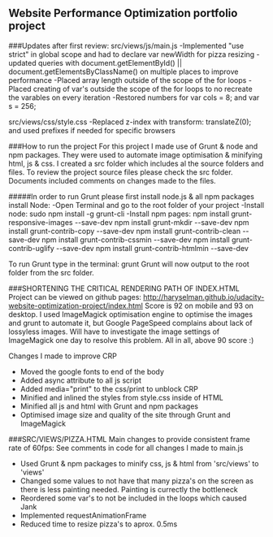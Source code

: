 ## Website Performance Optimization portfolio project

###Updates after first review:
src/views/js/main.js
-Implemented "use strict" in global scope and had to declare var newWidth for pizza resizing
-updated queries with document.getElementById() || document.getElementsByClassName() on multiple places to improve performance
-Placed array length outside of the scope of the for loops
-Placed creating of var's outside the scope of the for loops to no recreate the varables on every iteration
-Restored numbers for var cols = 8; and var s = 256;

src/views/css/style.css
-Replaced z-index with transform: translateZ(0); and used prefixes if needed for specific browsers

###How to run the project
For this project I made use of Grunt & node and npm packages. They were used to automate image optimisation & minifying html, js & css.
I created a src folder which includes al the source folders and files. To review the project source files please check the src folder. Documents included comments on changes made to the files.

#####In order to run Grunt please first install node.js & all npm packages
install Node:
-Open Terminal and go to the root folder of your project
-Install node: sudo npm install -g grunt-cli
-Install npm pages:
 npm install grunt-responsive-images --save-dev
 npm install grunt-mkdir --save-dev
 npm install grunt-contrib-copy --save-dev
 npm install grunt-contrib-clean --save-dev
 npm install grunt-contrib-cssmin --save-dev
 npm install grunt-contrib-uglify --save-dev
 npm install grunt-contrib-htmlmin --save-dev
 
To run Grunt type in the terminal: grunt
Grunt will now output to the root folder from the src folder.

###SHORTENING THE CRITICAL RENDERING PATH OF INDEX.HTML
Project can be viewed on github pages: http://haryselman.github.io/udacity-website-optimization-project/index.html
Score is 92 on mobile and 93 on desktop. I used ImageMagick optimisation engine to optimise the images and grunt to automate it, but Google PageSpeed complains about lack of lossyless images.
Will have to investigate the image settings of ImageMagick one day to resolve this problem. All in all, above 90 score :)

Changes I made to improve CRP

- Moved the google fonts to end of the body
- Added async attribute to all js script
- Added media="print" to the css/print to unblock CRP
- Minified and inlined the styles from style.css inside of HTML
- Minified all js and html with Grunt and npm packages
- Optimised image size and quality of the site through Grunt and ImageMagick
	
###SRC/VIEWS/PIZZA.HTML
Main changes to provide consistent frame rate of 60fps:
See comments in code for all changes I made to main.js

- Used Grunt & npm packages to minify css, js & html from 'src/views' to 'views'
- Changed some values to not have that many pizza's on the screen as there is less painting needed. Painting is currectly the bottleneck
- Reordered some var's to not be included in the loops which caused Jank
- Implemented requestAnimationFrame
- Reduced time to resize pizza's to aprox. 0.5ms